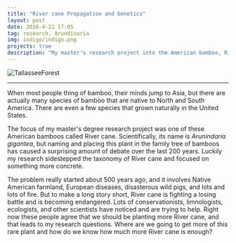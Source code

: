 ```yaml
---
title: "River cane Propagation and Genetics"
layout: post
date: 2016-4-21 17:05
tag: research, Arundinaria
img: indigo/indigo.png
projects: true
description: "My master's research project into the American bamboo, River cane, including tissue culture and population gentics"
---
```


![TallasseeForest](https://github.com/rajewski/rajewski.github.io/raw/master/assets/images/Tallassee%20Initial%20Hike%208.jpg)

---
When most people thing of bamboo, their minds jump to Asia, but there are actually many species of bamboo that are native to North and South America. There are even a few species that grown naturally in the United States.

The focus of my master's degree research project was one of these American bamboos called River cane. Scientifically, its name is <em>Arunindaria gigantea</em>, but naming and placing this plant in the family tree of bamboos has caused a surprising amount of debate over the last 200 years. Luckily my research sidestepped the taxonomy of River cane and focused on something more concrete.

The problem really started about 500 years ago, and it involves Native American farmland, European diseases, disasterous wild pigs, and lots and lots of fire. But to make a long story short, River cane is fighting a losing battle and is becoming endangered. Lots of conservationists, limnologists, ecologists, and other scientists have noticed and are trying to help. Right now these people agree that we should be planting more River cane, and that leads to my research questions. Where are we going to get more of this rare plant and how do we know how much more River cane is enough?
